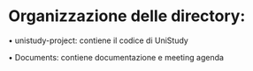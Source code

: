 # Organizzazione delle directory:

• unistudy-project: contiene il codice di UniStudy

• Documents: contiene documentazione e meeting agenda

